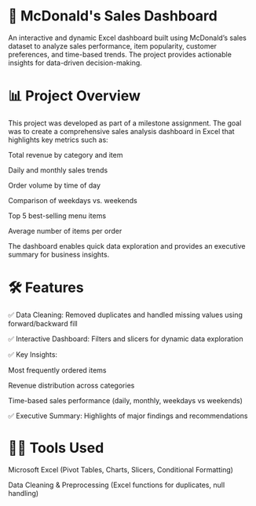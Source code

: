 # 🍔 McDonald's Sales Dashboard

An interactive and dynamic Excel dashboard built using McDonald’s sales dataset to analyze sales performance, item popularity, customer preferences, and time-based trends. The project provides actionable insights for data-driven decision-making.

# 📊 Project Overview

This project was developed as part of a milestone assignment. The goal was to create a comprehensive sales analysis dashboard in Excel that highlights key metrics such as:

Total revenue by category and item

Daily and monthly sales trends

Order volume by time of day

Comparison of weekdays vs. weekends

Top 5 best-selling menu items

Average number of items per order

The dashboard enables quick data exploration and provides an executive summary for business insights.

# 🛠️ Features

✅ Data Cleaning: Removed duplicates and handled missing values using forward/backward fill

✅ Interactive Dashboard: Filters and slicers for dynamic data exploration

✅ Key Insights:

Most frequently ordered items

Revenue distribution across categories

Time-based sales performance (daily, monthly, weekdays vs weekends)

✅ Executive Summary: Highlights of major findings and recommendations

# 🧑‍💻 Tools Used

Microsoft Excel (Pivot Tables, Charts, Slicers, Conditional Formatting)

Data Cleaning & Preprocessing (Excel functions for duplicates, null handling)
